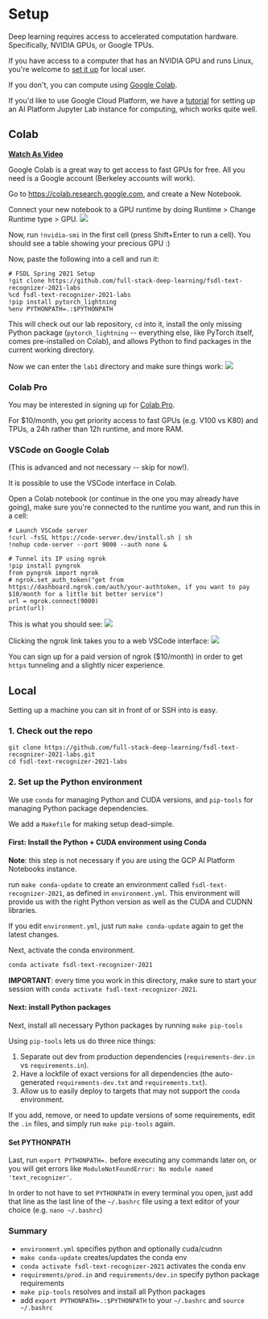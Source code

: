 
# Setup

Deep learning requires access to accelerated computation hardware.
Specifically, NVIDIA GPUs, or Google TPUs.

If you have access to a computer that has an NVIDIA GPU and runs Linux, you're welcome to [set it up](#Local) for local user.

If you don't, you can compute using [Google Colab](#Colab).

If you'd like to use Google Cloud Platform, we have a [tutorial](https://docs.google.com/document/d/1mSB_p1Chxg6IGYbuRxgPSA3Ps6BjhBZV7Ti3W_Qx0Ws/) for setting up an AI Platform Jupyter Lab instance for computing, which works quite well.

## Colab

**[Watch As Video](https://www.loom.com/share/9c99c49fb9ca456bb0e56ccc098ae87a)**

Google Colab is a great way to get access to fast GPUs for free.
All you need is a Google account (Berkeley accounts will work).

Go to https://colab.research.google.com, and create a New Notebook.

Connect your new notebook to a GPU runtime by doing Runtime > Change Runtime type > GPU.
![](colab_runtime.png)

Now, run `!nvidia-smi` in the first cell (press Shift+Enter to run a cell).
You should see a table showing your precious GPU :)

Now, paste the following into a cell and run it:

```
# FSDL Spring 2021 Setup
!git clone https://github.com/full-stack-deep-learning/fsdl-text-recognizer-2021-labs
%cd fsdl-text-recognizer-2021-labs
!pip install pytorch_lightning
%env PYTHONPATH=.:$PYTHONPATH
```

This will check out our lab repository, `cd` into it, install the only missing Python package (`pytorch_lightning` -- everything else, like PyTorch itself, comes pre-installed on Colab), and allows Python to find packages in the current working directory.

Now we can enter the `lab1` directory and make sure things work:
![](colab_lab1.png)

### Colab Pro

You may be interested in signing up for [Colab Pro](https://colab.research.google.com/signup).

For $10/month, you get priority access to fast GPUs (e.g. V100 vs K80) and TPUs, a 24h rather than 12h runtime, and more RAM.

### VSCode on Google Colab

(This is advanced and not necessary -- skip for now!).

It is possible to use the VSCode interface in Colab.

Open a Colab notebook (or continue in the one you may already have going), make sure you're connected to the runtime you want, and run this in a cell:

```
# Launch VSCode server
!curl -fsSL https://code-server.dev/install.sh | sh
!nohup code-server --port 9000 --auth none &

# Tunnel its IP using ngrok
!pip install pyngrok
from pyngrok import ngrok
# ngrok.set_auth_token("get from https://dashboard.ngrok.com/auth/your-authtoken, if you want to pay $10/month for a little bit better service")
url = ngrok.connect(9000)
print(url)
```

This is what you should see:
![](colab_vscode.png)

Clicking the ngrok link takes you to a web VSCode interface:
![](colab_vscode_2.png)

You can sign up for a paid version of ngrok ($10/month) in order to get `https` tunneling and a slightly nicer experience.

## Local

Setting up a machine you can sit in front of or SSH into is easy.

### 1. Check out the repo

```
git clone https://github.com/full-stack-deep-learning/fsdl-text-recognizer-2021-labs.git
cd fsdl-text-recognizer-2021-labs
```

### 2. Set up the Python environment

We use `conda` for managing Python and CUDA versions, and `pip-tools` for managing Python package dependencies.

We add a `Makefile` for making setup dead-simple.

#### First: Install the Python + CUDA environment using Conda

**Note**: this step is not necessary if you are using the GCP AI Platform Notebooks instance.

run `make conda-update` to create an environment called `fsdl-text-recognizer-2021`, as defined in `environment.yml`.
This environment will provide us with the right Python version as well as the CUDA and CUDNN libraries.

If you edit `environment.yml`, just run `make conda-update` again to get the latest changes.

Next, activate the conda environment.

```sh
conda activate fsdl-text-recognizer-2021
```

**IMPORTANT**: every time you work in this directory, make sure to start your session with `conda activate fsdl-text-recognizer-2021`.

#### Next: install Python packages

Next, install all necessary Python packages by running `make pip-tools`

Using `pip-tools` lets us do three nice things:

1. Separate out dev from production dependencies (`requirements-dev.in` vs `requirements.in`).
2. Have a lockfile of exact versions for all dependencies (the auto-generated `requirements-dev.txt` and `requirements.txt`).
3. Allow us to easily deploy to targets that may not support the `conda` environment.

If you add, remove, or need to update versions of some requirements, edit the `.in` files, and simply run `make pip-tools` again.

#### Set PYTHONPATH

Last, run `export PYTHONPATH=.` before executing any commands later on, or you will get errors like `ModuleNotFoundError: No module named 'text_recognizer'`.

In order to not have to set `PYTHONPATH` in every terminal you open, just add that line as the last line of the `~/.bashrc` file using a text editor of your choice (e.g. `nano ~/.bashrc`)

### Summary

- `environment.yml` specifies python and optionally cuda/cudnn
- `make conda-update` creates/updates the conda env
- `conda activate fsdl-text-recognizer-2021` activates the conda env
- `requirements/prod.in` and `requirements/dev.in` specify python package requirements
- `make pip-tools` resolves and install all Python packages
- add `export PYTHONPATH=.:$PYTHONPATH` to your `~/.bashrc` and `source ~/.bashrc`
